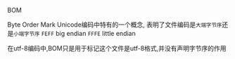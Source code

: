 

BOM

Byte Order Mark
Unicode编码中特有的一个概念, 表明了文件编码是`大端字节序`还是`小端字节序`
`FEFF` big endian
`FFFE` little endian

在utf-8编码中,BOM只是用于标记这个文件是utf-8格式,并没有声明字节序的作用